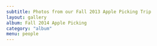 ```yaml
---
subtitle: Photos from our Fall 2013 Apple Picking Trip
layout: gallery
album: Fall 2014 Apple Picking
category: "album"
menu: people
---
```



